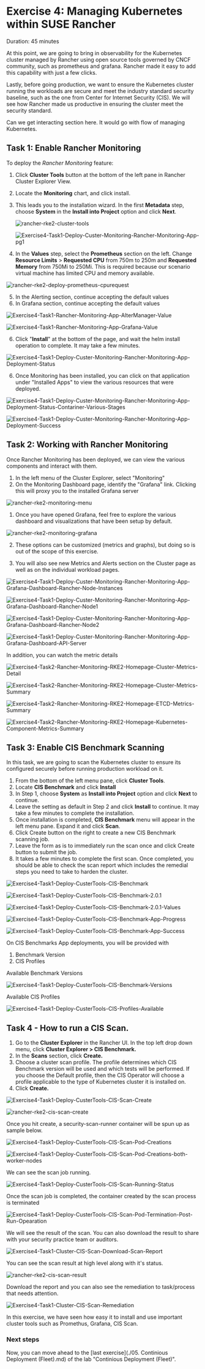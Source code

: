 



# Exercise 4: Managing Kubernetes within SUSE Rancher 

Duration: 45 minutes

At this point, we are going to bring in observability for the Kubernetes cluster managed by Rancher using open source tools governed by CNCF community, such as prometheus and grafana. Rancher made it easy to add this capability with just a few clicks.

Lastly, before going production, we want to ensure the Kubernetes cluster running the workloads are secure and meet the industry standard security baseline, such as the one from Center for Internet Security (CIS). We will see how Rancher made us productive in ensuring the cluster meet the security standard. 

Can we get interacting section here. It would go with flow of managing Kubernetes.  

## Task 1: Enable Rancher Monitoring

To deploy the *Rancher Monitoring* feature:

1. Click **Cluster Tools** button at the bottom of the left pane in Rancher Cluster Explorer View.

2. Locate the **Monitoring** chart, and click install.

3. This leads you to the installation wizard. In the first **Metadata** step, choose **System** in the **Install into Project** option and click **Next**.

   ![rancher-rke2-cluster-tools](./images/rancher-rke2-cluster-tools.png)

   ![Exercise4-Task1-Deploy-Custer-Monitoring-Rancher-Monitoring-App-pg1](images/Exercise4-Task1-Deploy-Custer-Monitoring-Rancher-Monitoring-App-pg1.png)

   

4. In the **Values** step, select the **Prometheus** section on the left. Change **Resource Limits** > **Requested CPU** from 750m to 250m and **Requested Memory** from 750Mi to 250Mi. This is required because our scenario virtual machine has limited CPU and memory available.

![rancher-rke2-deploy-prometheus-cpurequest](./images/rancher-rke2-deploy-prometheus-cpurequest.png)

5. In the Alerting section, continue accepting the default values
6. In Grafana section, continue accepting the default values

![Exercise4-Task1-Rancher-Monitoring-App-AlterManager-Value](images/Exercise4-Task1-Rancher-Monitoring-App-AlterManager-Value.png)

![Exercise4-Task1-Rancher-Monitoring-App-Grafana-Value](images/Exercise4-Task1-Rancher-Monitoring-App-Grafana-Value.png)

6. Click "**Install**" at the bottom of the page, and wait the helm install operation to complete. It may take a few minutes.

![Exercise4-Task1-Deploy-Custer-Monitoring-Rancher-Monitoring-App-Deployment-Status](images/Exercise4-Task1-Deploy-Custer-Monitoring-Rancher-Monitoring-App-Deployment-Status.png)

6. Once Monitoring has been installed, you can click on that application under "Installed Apps" to view the various resources that were deployed.

![Exercise4-Task1-Deploy-Custer-Monitoring-Rancher-Monitoring-App-Deployment-Status-Contariner-Various-Stages](images/Exercise4-Task1-Deploy-Custer-Monitoring-Rancher-Monitoring-App-Deployment-Status-Contariner-Various-Stages.png)

![Exercise4-Task1-Deploy-Custer-Monitoring-Rancher-Monitoring-App-Deployment-Success](images/Exercise4-Task1-Deploy-Custer-Monitoring-Rancher-Monitoring-App-Deployment-Success.png)

## Task 2: Working with Rancher Monitoring

Once Rancher Monitoring has been deployed, we can view the various components and interact with them.

1. In the left menu of the Cluster Explorer, select "Monitoring"
2. On the Monitoring Dashboard page, identify the "Grafana" link. Clicking this will proxy you to the installed Grafana server

![rancher-rke2-monitoring-menu](./images/rancher-rke2-monitoring-menu.png)

1. Once you have opened Grafana, feel free to explore the various dashboard and visualizations that have been setup by default.

![rancher-rke2-monitoring-grafana](./images/rancher-rke2-monitoring-grafana.png)

2. These options can be customized (metrics and graphs), but doing so is out of the scope of this exercise.

3. You will also see new Metrics and Alerts section on the Cluster page as well as on the individual workload pages.

![Exercise4-Task1-Deploy-Custer-Monitoring-Rancher-Monitoring-App-Grafana-Dashboard-Rancher-Node-Instances](images/Exercise4-Task1-Deploy-Custer-Monitoring-Rancher-Monitoring-App-Grafana-Dashboard-Rancher-Node-Instances.png)

![Exercise4-Task1-Deploy-Custer-Monitoring-Rancher-Monitoring-App-Grafana-Dashboard-Rancher-Node1](images/Exercise4-Task1-Deploy-Custer-Monitoring-Rancher-Monitoring-App-Grafana-Dashboard-Rancher-Node1.png)

![Exercise4-Task1-Deploy-Custer-Monitoring-Rancher-Monitoring-App-Grafana-Dashboard-Rancher-Node2](images/Exercise4-Task1-Deploy-Custer-Monitoring-Rancher-Monitoring-App-Grafana-Dashboard-Rancher-Node2.png)

![Exercise4-Task1-Deploy-Custer-Monitoring-Rancher-Monitoring-App-Grafana-Dashboard-API-Server](images/Exercise4-Task1-Deploy-Custer-Monitoring-Rancher-Monitoring-App-Grafana-Dashboard-API-Server.png)

In addition, you can watch the metric details

![Exercise4-Task2-Rancher-Monitoring-RKE2-Homepage-Cluster-Metrics-Detail](images/Exercise4-Task2-Rancher-Monitoring-RKE2-Homepage-Cluster-Metrics-Detail.png)

![Exercise4-Task2-Rancher-Monitoring-RKE2-Homepage-Cluster-Metrics-Summary](images/Exercise4-Task2-Rancher-Monitoring-RKE2-Homepage-Cluster-Metrics-Summary.png)

![Exercise4-Task2-Rancher-Monitoring-RKE2-Homepage-ETCD-Metrics-Summary](images/Exercise4-Task2-Rancher-Monitoring-RKE2-Homepage-ETCD-Metrics-Summary.png)

![Exercise4-Task2-Rancher-Monitoring-RKE2-Homepage-Kubernetes-Component-Metrics-Summary](images/Exercise4-Task2-Rancher-Monitoring-RKE2-Homepage-Kubernetes-Component-Metrics-Summary.png)

## Task 3: Enable CIS Benchmark Scanning

In this task, we are going to scan the Kubernetes cluster to ensure its configured securely before running production workload on it.

1. From the bottom of the left menu pane, click **Cluster Tools**.
2. Locate **CIS Benchmark** and click **Install**
3. In Step 1, choose **System** as **Install into Project** option and click **Next** to continue.
4. Leave the setting as default in Step 2 and click **Install** to continue. It may take a few minutes to complete the installation.
5. Once installation is completed, **CIS Benchmark** menu will appear in the left menu pane. Expand it and click **Scan**.
6. Click Create button on the right to create a new CIS Benchmark scanning job. 
7. Leave the form as is to immediately run the scan once and click Create button to submit the job.
8. It takes a few minutes to complete the first scan. Once completed, you should be able to check the scan report which includes the remedial steps you need to take to harden the cluster.

![Exercise4-Task1-Deploy-CusterTools-CIS-Benchmark](images/Exercise4-Task1-Deploy-CusterTools-CIS-Benchmark.png)

![Exercise4-Task1-Deploy-CusterTools-CIS-Benchmark-2.0.1](images/Exercise4-Task1-Deploy-CusterTools-CIS-Benchmark-2.0.1.png)

![Exercise4-Task1-Deploy-CusterTools-CIS-Benchmark-2.0.1-Values](images/Exercise4-Task1-Deploy-CusterTools-CIS-Benchmark-2.0.1-Values.png)

![Exercise4-Task1-Deploy-CusterTools-CIS-Benchmark-App-Progress](images/Exercise4-Task1-Deploy-CusterTools-CIS-Benchmark-App-Progress.png)

![Exercise4-Task1-Deploy-CusterTools-CIS-Benchmark-App-Success](images/Exercise4-Task1-Deploy-CusterTools-CIS-Benchmark-App-Success.png)

On CIS Benchmarks App deployments, you will be provided with 

1) Benchmark Version 
2) CIS Profiles

Available Benchmark Versions 

![Exercise4-Task1-Deploy-CusterTools-CIS-Benchmark-Versions](images/Exercise4-Task1-Deploy-CusterTools-CIS-Benchmark-Versions.png)

Available CIS Profiles

![Exercise4-Task1-Deploy-CusterTools-CIS-Profiles-Available](images/Exercise4-Task1-Deploy-CusterTools-CIS-Profiles-Available.png)

## Task 4 - How to run a CIS Scan.

1. Go to the **Cluster Explorer** in the Rancher UI. In the top left drop down menu, click **Cluster Explorer > CIS Benchmark.**
2. In the **Scans** section, click **Create.**
3. Choose a cluster scan profile. The profile determines which CIS Benchmark version will be used and which tests will be performed. If you choose the Default profile, then the CIS Operator will choose a profile applicable to the type of Kubernetes cluster it is installed on.
4. Click **Create.**

![Exercise4-Task1-Deploy-CusterTools-CIS-Scan-Create](images/Exercise4-Task1-Deploy-CusterTools-CIS-Scan-Create.png)

![rancher-rke2-cis-scan-create](./images/rancher-rke2-cis-scan-create.png)

Once you hit create, a security-scan-runner container will be spun up as sample below.

![Exercise4-Task1-Deploy-CusterTools-CIS-Scan-Pod-Creations](images/Exercise4-Task1-Deploy-CusterTools-CIS-Scan-Pod-Creations.png)

![Exercise4-Task1-Deploy-CusterTools-CIS-Scan-Pod-Creations-both-worker-nodes](images/Exercise4-Task1-Deploy-CusterTools-CIS-Scan-Pod-Creations-both-worker-nodes.png)

We can see the scan job running.

![Exercise4-Task1-Deploy-CusterTools-CIS-Scan-Running-Status](images/Exercise4-Task1-Deploy-CusterTools-CIS-Scan-Running-Status.png)

Once the scan job is completed, the container created by the scan process is terminated 

![Exercise4-Task1-Deploy-CusterTools-CIS-Scan-Pod-Termination-Post-Run-Opearation](images/Exercise4-Task1-Deploy-CusterTools-CIS-Scan-Pod-Termination-Post-Run-Opearation.png)

We will see the result of the scan. You can also download the result to share with your security practice team or auditors. 

![Exercise4-Task1-Cluster-CIS-Scan-Download-Scan-Report](images/Exercise4-Task1-Cluster-CIS-Scan-Download-Scan-Report.png)

You can see the scan result at high level along with it's status.

![rancher-rke2-cis-scan-result](./images/rancher-rke2-cis-scan-result.png)

Download the report and you can also see the remediation to task/process that needs attention. 

![Exercise4-Task1-Cluster-CIS-Scan-Remediation](images/Exercise4-Task1-Cluster-CIS-Scan-Remediation.png)

In this exercise, we have seen how easy it to install and use important cluster tools such as Promethus, Grafana, CIS Scan.

### Next steps

Now, you can move ahead to the [last exercise](./05. Continious Deployment (Fleet).md) of the lab "Continious Deployment (Fleet)".










